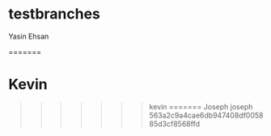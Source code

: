 # testbranches

Yasin Ehsan 

=======
# Kevin
>>>>>>> kevin
=======
Joseph
>>>>>>> joseph
>>>>>>> 563a2c9a4cae6db947408df005885d3cf8568ffd

